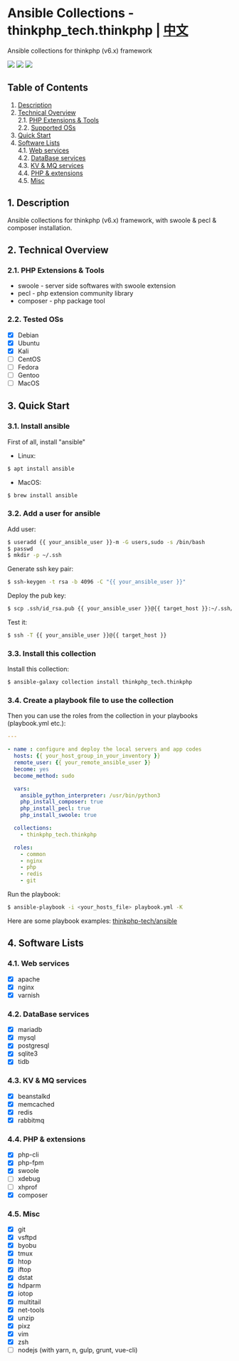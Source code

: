 # Ansible Collections - thinkphp_tech.thinkphp | [中文](README_zh.md)

Ansible collections for thinkphp (v6.x) framework

[<img src="https://img.shields.io/github/license/thinkphp-tech/ansible-collection-thinkphp?style=flat-square">](./LICENSE)
<img src="https://img.shields.io/github/repo-size/thinkphp-tech/ansible-collection-thinkphp?style=flat-square">
<img src="https://img.shields.io/github/last-commit/thinkphp-tech/ansible-collection-thinkphp?style=flat-square">

## Table of Contents
1. [Description](#chapter-1)
2. [Technical Overview](#chapter-2)<br>
  2.1. [PHP Extensions & Tools](#chapter-2-1)<br>
  2.2. [Supported OSs](#chapter-2-3)
1. [Quick Start](#chapter-3)
2. [Software Lists](#chapter-4)<br>
  4.1. [Web services](#chapter-4-1)<br>
  4.2. [DataBase services](#chapter-4-2)<br>
  4.3. [KV & MQ services](#chapter-4-3)<br>
  4.4. [PHP & extensions](#chapter-4-4)<br>
  4.5. [Misc](#chapter-4-5)

## 1. Description <a id="chapter-1"></a>

Ansible collections for thinkphp (v6.x) framework, with swoole & pecl & composer installation.

## 2. Technical Overview <a id="chapter-2"></a>

### 2.1. PHP Extensions & Tools <a id="chapter-2-1"></a>

* swoole - server side softwares with swoole extension
* pecl - php extension community library
* composer - php package tool

### 2.2. Tested OSs  <a id="chapter-2-3"></a>

* [x] Debian
* [x] Ubuntu
* [x] Kali
* [ ] CentOS
* [ ] Fedora
* [ ] Gentoo
* [ ] MacOS

## 3. Quick Start  <a id="chapter-3"></a>

### 3.1. Install ansible

First of all, install "ansible"
- Linux:
```bash
$ apt install ansible
```

- MacOS:
```bash
$ brew install ansible
```

### 3.2. Add a user for ansible

Add user:
```bash
$ useradd {{ your_ansible_user }}-m -G users,sudo -s /bin/bash
$ passwd
$ mkdir -p ~/.ssh
```

Generate ssh key pair:
```bash
$ ssh-keygen -t rsa -b 4096 -C "{{ your_ansible_user }}"
```

Deploy the pub key:
```bash
$ scp .ssh/id_rsa.pub {{ your_ansible_user }}@{{ target_host }}:~/.ssh/authorized_keys
```

Test it:
```bash
$ ssh -T {{ your_ansible_user }}@{{ target_host }}
```

### 3.3. Install this collection

Install this collection:
```bash
$ ansible-galaxy collection install thinkphp_tech.thinkphp
```

### 3.4. Create a playbook file to use the collection

Then you can use the roles from the collection in your playbooks (playbook.yml etc.):

```yaml
---

- name : configure and deploy the local servers and app codes
  hosts: {{ your_host_group_in_your_inventory }}
  remote_user: {{ your_remote_ansible_user }}
  become: yes
  become_method: sudo

  vars:
    ansible_python_interpreter: /usr/bin/python3
    php_install_composer: true
    php_install_pecl: true
    php_install_swoole: true

  collections:
    - thinkphp_tech.thinkphp

  roles:
    - common
    - nginx
    - php
    - redis
    - git
```

Run the playbook:

```bash
$ ansible-playbook -i <your_hosts_file> playbook.yml -K
```

Here are some playbook examples: [thinkphp-tech/ansible](https://github.com/thinkphp-tech/ansible)

## 4. Software Lists <a id="chapter-4"></a>

### 4.1. Web services <a id="chapter-4-1"></a>

- [x] apache
- [x] nginx
- [x] varnish

### 4.2. DataBase services <a id="chapter-4-2"></a>

- [x] mariadb
- [x] mysql
- [x] postgresql
- [x] sqlite3
- [x] tidb

### 4.3. KV & MQ services <a id="chapter-4-3"></a>

- [x] beanstalkd
- [x] memcached
- [x] redis
- [x] rabbitmq

### 4.4. PHP & extensions <a id="chapter-4-4"></a>

- [x] php-cli
- [x] php-fpm
- [x] swoole
- [ ] xdebug
- [ ] xhprof
- [x] composer

### 4.5. Misc <a id="chapter-4-5"></a>

- [x] git
- [x] vsftpd
- [x] byobu
- [x] tmux
- [x] htop
- [x] iftop
- [x] dstat
- [x] hdparm
- [x] iotop
- [x] multitail
- [x] net-tools
- [x] unzip
- [x] pixz
- [x] vim
- [x] zsh
- [ ] nodejs (with yarn, n, gulp, grunt, vue-cli)